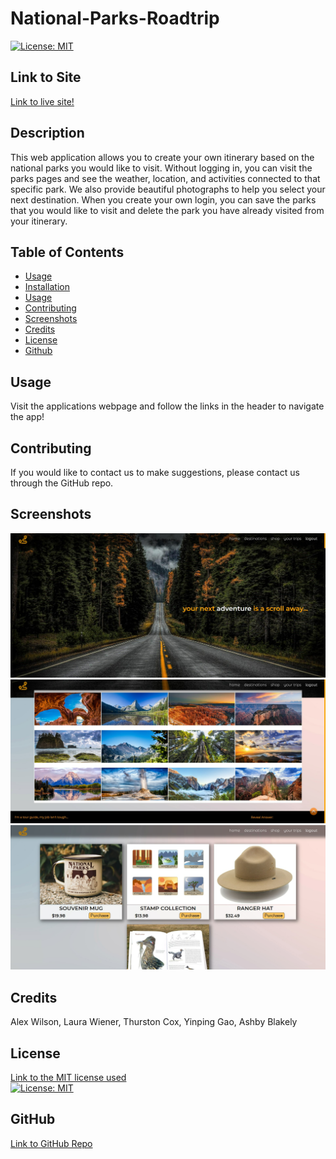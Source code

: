 # National-Parks-Roadtrip
    
[![License: MIT](https://img.shields.io/badge/License-MIT-yellow.svg)](https://opensource.org/licenses/MIT)

## Link to Site

[Link to live site!](https://national-park-roadtrip.herokuapp.com/)

  
## Description
This web application allows you to create your own itinerary based on the national parks you would like to visit. Without logging in, you can visit the parks pages and see the weather, location, and activities connected to that specific park.  We also provide beautiful photographs to help you select your next destination.  When you create your own login, you can save the parks that you would like to visit and delete the park you have already visited from your itinerary. 
 
  
## Table of Contents
  - [Usage](#Usage)
  - [Installation](#Installation)
  - [Usage](#Usage)
  - [Contributing](#Contributing)
  - [Screenshots](#Screenshots)
  - [Credits](#Credits)
  - [License](#License)
  - [Github](#Questions)
  
## Usage
Visit the applications webpage and follow the links in the header to navigate the app! 
  
## Contributing 
If you would like to contact us to make suggestions, please contact us through the GitHub repo.
  

## Screenshots

![screenshot](./client/src/components/assets/national.png)
![screenshot](./client/src/components/assets/dest.png)
![screenshot](./client/src/components/assets/shop.png)

## Credits
  Alex Wilson, Laura Wiener, Thurston Cox, Yinping Gao, Ashby Blakely
  
  ## License<br/>
  [Link to the MIT license used](https://opensource.org/licenses/MIT)<br/> 
  [![License: MIT](https://img.shields.io/badge/License-MIT-yellow.svg)](https://opensource.org/licenses/MIT)
 
## GitHub
  [Link to GitHub Repo](https://github.com/AlexWilsonNC/national-roadtrip)<br/>

